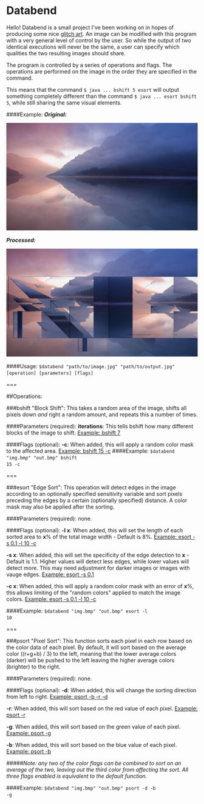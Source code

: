 Databend
========

Hello! Databend is a small project I've been working on in hopes of producing some nice [glitch art](http://www.glitch_art.reddit.com). An image can be modified with this program with a very general level of control by the user. So while the output of two identical executions will never be the same, a user can specify which qualities the two resulting images should share. 

The program is controlled by a series of operations and flags. The operations are performed on the image in the order they are specified in the command. 

This means that the command ```$ java ... bshift 5 esort``` will output something completely different than the command ```$ java ... esort bshift 5```, while still sharing the same visual elements. 

####Example: 
***Original:***

![Original](https://raw.githubusercontent.com/cschlisner/Databend/master/Examples/Original.jpg)


***Processed:***

![Processed](https://raw.githubusercontent.com/cschlisner/Databend/master/Examples/Processed.jpg)

####Usage: <code>$databend "path/to/image.jpg" "path/to/output.jpg" [operation] [parameters] [flags] </code>

===

##Operations:

###bshift
"Block Shift": This takes a random area of the image, shifts all pixels down <i>and</i> right a random amount, and repeats this a number of times.

####Parameters (required):
<b>iterations</b>: This tells bshift how many different blocks of the image to shift. 
[Example: bshift 7](https://github.com/cschlisner/Databend/blob/master/Examples/bshift/7.jpg)

####Flags (optional):
<b>-c</b>: When added, this will apply a random color mask to the affected area.
[Example: bshift 15 -c](https://github.com/cschlisner/Databend/blob/master/Examples/bshift/15-c.jpg)
####Example: <code>$databend "img.bmp" "out.bmp" bshift 15 -c</code> 

===

###esort
"Edge Sort": This operation will detect edges in the image according to an optionally specified sensitivity variable and sort pixels preceding the edges by a certain (optionally specified) distance. A color mask may also be applied after the sorting.  

####Parameters (required):
none.

####Flags (optional):
<b>-l x</b>: When added, this will set the length of each sorted area to <b>x</b>% of the total image width - Default is 8%. 
[Example: esort -s 0.1 -l 10 -c](https://github.com/cschlisner/Databend/blob/master/Examples/esort/-s0.1-l10-c.jpg)

<b>-s x</b>: When added, this will set the specificity of the edge detection to <b>x</b> - Default is 1.1. Higher values will detect less edges, while lower values will detect more. This may need adjustment for darker images or images with vauge edges. 
[Example: esort -s 0.1](https://github.com/cschlisner/Databend/blob/master/Examples/esort/-s0.1.jpg)

<b>-c x</b>: When added, this will apply a random color mask with an error of <b>x</b>%, this allows limiting of the "random colors" applied to match the image colors. 
[Example: esort -s 0.1 -l 10 -c](https://github.com/cschlisner/Databend/blob/master/Examples/esort/-s0.1-l10-c.jpg)

####Example: <code>$databend "img.bmp" "out.bmp" esort -l 10</code>
  
===

###psort
"Pixel Sort": This function sorts each pixel in each row based on the color data of each pixel. By default, it will sort based on the average color ((r+g+b) / 3) to the left, meaning that the lower average colors (darker) will be pushed to the left leaving the higher average colors (brighter) to the right. 

####Parameters (required):
none.

####Flags (optional):
<b>-d</b>: When added, this will change the sorting direction from left to right.
[Example: psort -b -r -d](https://github.com/cschlisner/Databend/blob/master/Examples/psort/-b-r-d.jpg)

<b>-r</b>: When added, this will sort based on the red value of each pixel.
[Example: psort -r](https://github.com/cschlisner/Databend/blob/master/Examples/psort/-r.jpg)

<b>-g</b>: When added, this will sort based on the green value of each pixel.
[Example: psort -g](https://github.com/cschlisner/Databend/blob/master/Examples/psort/-g.jpg)

<b>-b</b>: When added, this will sort based on the blue value of each pixel.
[Example: psort -b](https://github.com/cschlisner/Databend/blob/master/Examples/psort/-b.jpg)

#####<i>Note: any two of the color flags can be combined to sort on an average of the two, leaving out the third color from affecting the sort. All three flags enabled is equivalent to the default function.</i>

####Example: <code>$databend "img.bmp" "out.bmp" psort -d -b -g</code>

